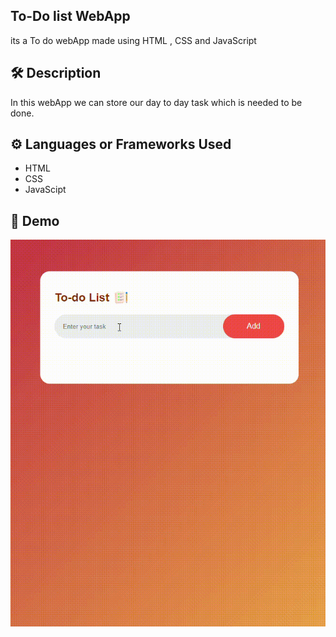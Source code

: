 
## To-Do list WebApp
its a To do webApp made using HTML , CSS and JavaScript

## 🛠️ Description

In this webApp we can store our day to day task which is needed to be done. 

## ⚙️ Languages or Frameworks Used
   <ul>
     <li>HTML</li>
     <li>CSS</li>
     <li>JavaScipt</li>
   </ul>

## 🌟 Demo

![](demo.gif)
